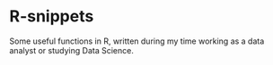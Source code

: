 # R-snippets
Some useful functions in R, written during my time working as a data analyst or studying Data Science.
